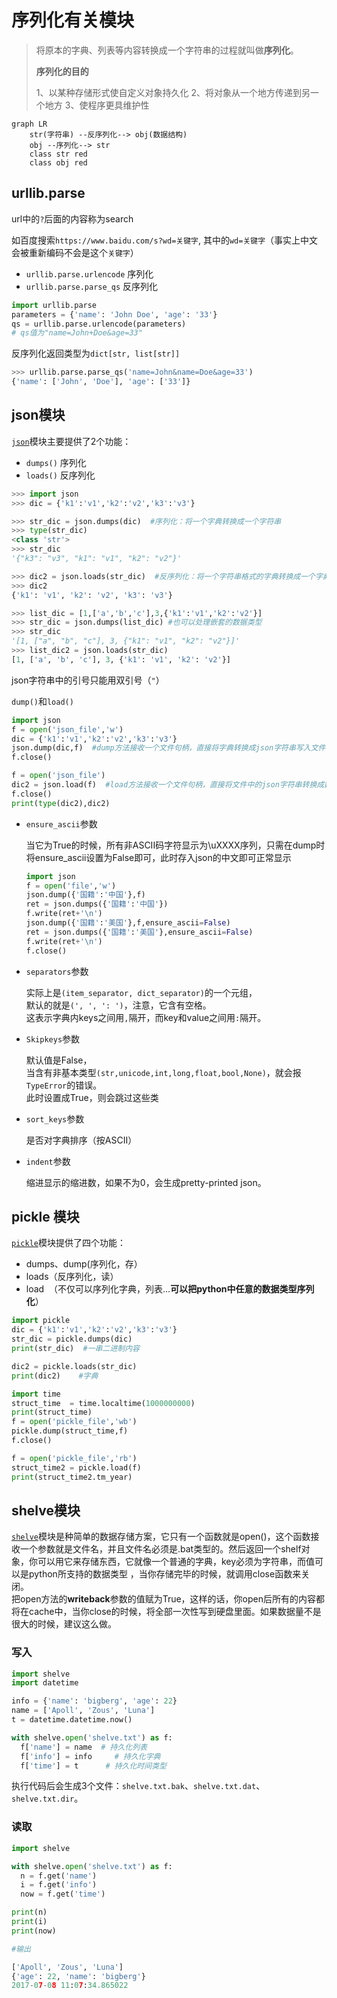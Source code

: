 # 序列化有关模块

> 将原本的字典、列表等内容转换成一个字符串的过程就叫做**序列化**。
> 
> **序列化的目的**
> 
> 1、以某种存储形式使自定义对象持久化
> 2、将对象从一个地方传递到另一个地方
> 3、使程序更具维护性

```mermaid
graph LR
    str(字符串) --反序列化--> obj(数据结构)
    obj --序列化--> str
    class str red
    class obj red
```

## urllib.parse

url中的`?`后面的内容称为search

如百度搜索`https://www.baidu.com/s?wd=关键字`, 其中的`wd=关键字`（事实上中文会被重新编码不会是这个`关键字`）

- `urllib.parse.urlencode` 序列化
- `urllib.parse.parse_qs` 反序列化

```python
import urllib.parse
parameters = {'name': 'John Doe', 'age': '33'}
qs = urllib.parse.urlencode(parameters)
# qs值为"name=John+Doe&age=33"
```

反序列化返回类型为`dict[str, list[str]]`

```python
>>> urllib.parse.parse_qs('name=John&name=Doe&age=33')
{'name': ['John', 'Doe'], 'age': ['33']}
```

## json模块

[`json`](https://docs.python.org/zh-cn/3/library/json.html)模块主要提供了2个功能：

- `dumps()` 序列化
- `loads()` 反序列化

```python
>>> import json
>>> dic = {'k1':'v1','k2':'v2','k3':'v3'}

>>> str_dic = json.dumps(dic)  #序列化：将一个字典转换成一个字符串
>>> type(str_dic)
<class 'str'>
>>> str_dic
'{"k3": "v3", "k1": "v1", "k2": "v2"}'

>>> dic2 = json.loads(str_dic)  #反序列化：将一个字符串格式的字典转换成一个字典
>>> dic2
{'k1': 'v1', 'k2': 'v2', 'k3': 'v3'}

>>> list_dic = [1,['a','b','c'],3,{'k1':'v1','k2':'v2'}]
>>> str_dic = json.dumps(list_dic) #也可以处理嵌套的数据类型 
>>> str_dic
'[1, ["a", "b", "c"], 3, {"k1": "v1", "k2": "v2"}]'
>>> list_dic2 = json.loads(str_dic)
[1, ['a', 'b', 'c'], 3, {'k1': 'v1', 'k2': 'v2'}]
```

json字符串中的引号只能用双引号（`"`）

`dump()`和`load()`

```python
import json
f = open('json_file','w')
dic = {'k1':'v1','k2':'v2','k3':'v3'}
json.dump(dic,f)  #dump方法接收一个文件句柄，直接将字典转换成json字符串写入文件
f.close()

f = open('json_file')
dic2 = json.load(f)  #load方法接收一个文件句柄，直接将文件中的json字符串转换成数据结构返回
f.close()
print(type(dic2),dic2)
```

- `ensure_ascii`参数
  
  当它为True的时候，所有非ASCII码字符显示为\uXXXX序列，只需在dump时将ensure_ascii设置为False即可，此时存入json的中文即可正常显示
  
  ```python
  import json
  f = open('file','w')
  json.dump({'国籍':'中国'},f)
  ret = json.dumps({'国籍':'中国'})
  f.write(ret+'\n')
  json.dump({'国籍':'美国'},f,ensure_ascii=False)
  ret = json.dumps({'国籍':'美国'},ensure_ascii=False)
  f.write(ret+'\n')
  f.close()
  ```

- `separators`参数
  
  实际上是`(item_separator, dict_separator)`的一个元组，    
  默认的就是`(', ', ': ')`，注意，它含有空格。    
  这表示字典内keys之间用`,`隔开，而key和value之间用`:`隔开。

- `Skipkeys`参数
  
  默认值是False，    
  当含有非基本类型`(str,unicode,int,long,float,bool,None)`，就会报`TypeError`的错误。    
  此时设置成True，则会跳过这些类

- `sort_keys`参数
  
  是否对字典排序（按ASCII）

- `indent`参数
  
  缩进显示的缩进数，如果不为0，会生成pretty-printed json。

## pickle 模块

[`pickle`](https://docs.python.org/zh-cn/3/library/pickle.html)模块提供了四个功能：

- dumps、dump(序列化，存）
- loads（反序列化，读）
- load  （不仅可以序列化字典，列表...**可以把python中任意的数据类型序列化**） 

```python
import pickle
dic = {'k1':'v1','k2':'v2','k3':'v3'}
str_dic = pickle.dumps(dic)
print(str_dic)  #一串二进制内容

dic2 = pickle.loads(str_dic)
print(dic2)    #字典

import time
struct_time  = time.localtime(1000000000)
print(struct_time)
f = open('pickle_file','wb')
pickle.dump(struct_time,f)
f.close()

f = open('pickle_file','rb')
struct_time2 = pickle.load(f)
print(struct_time2.tm_year)
```

## shelve模块

[`shelve`](https://docs.python.org/zh-cn/3/library/shelve.html)模块是种简单的数据存储方案，它只有一个函数就是open()，这个函数接收一个参数就是文件名，并且文件名必须是.bat类型的。然后返回一个shelf对象，你可以用它来存储东西，它就像一个普通的字典，key必须为字符串，而值可以是python所支持的数据类型 ，当你存储完毕的时候，就调用close函数来关闭。  
把open方法的**writeback**参数的值赋为True，这样的话，你open后所有的内容都将在cache中，当你close的时候，将全部一次性写到硬盘里面。如果数据量不是很大的时候，建议这么做。

### 写入

```python
import shelve
import datetime

info = {'name': 'bigberg', 'age': 22}
name = ['Apoll', 'Zous', 'Luna']
t = datetime.datetime.now()

with shelve.open('shelve.txt') as f:
  f['name'] = name  # 持久化列表
  f['info'] = info     # 持久化字典
  f['time'] = t      # 持久化时间类型
```

执行代码后会生成3个文件：`shelve.txt.bak`、`shelve.txt.dat`、`shelve.txt.dir`。 

### 读取

```python
import shelve

with shelve.open('shelve.txt') as f:
  n = f.get('name')
  i = f.get('info')
  now = f.get('time')

print(n)
print(i)
print(now)

#输出

['Apoll', 'Zous', 'Luna']
{'age': 22, 'name': 'bigberg'}
2017-07-08 11:07:34.865022
```
